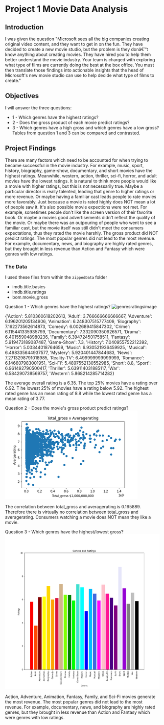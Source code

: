 # Project 1 Movie Data Analysis

## Introduction

I was given the question "Microsoft sees all the big companies creating original video content, and they want to get in on the fun. They have decided to create a new movie studio, but the problem is they donâ€™t know anything about creating movies. They have hired you to help them better understand the movie industry. Your team is charged with exploring what type of films are currently doing the best at the box office. You must then translate those findings into actionable insights that the head of Microsoft's new movie studio can use to help decide what type of films to create."

## Objectives

I will answer the three questions:
* 1 - Which genres have the highest ratings?
* 2 - Does the gross product of each movie predict ratings?
* 3 - Which genres have a high gross and which genres have a low gross?
Tables from question 1 and 3 can be compared and contrasted.

## Project Findings

There are many factors which need to be accounted for when trying to became successful in the movie industry. For example, music, sport, history, biography, game-show, documentary, and short movies have the highest ratings. Meanwhile, western, action, thriller, sci-fi, horror, and adult movies have the lowest ratings. It is natural to think more people would like a movie with higher ratings, but this is not necessarily true. Maybe a particular director is really talented, leading that genre to higher ratings or more revenue. Or maybe having a familiar cast leads people to rate movies more favorably. Just because a movie is rated highly does NOT mean a lot of people saw it. It's also possible movie expections were not met. For example, sometimes people don't like the screen version of their favorite book. Or maybe a movies good advertisements didn't reflect the quality of the movie. Or maybe there was an outpouring of people who went to see a familiar cast, but the movie itself was still didn't meet the consumers expectations, thus they rated the movie harshly. The gross product did NOT predict ratings. The most popular genres did not lead to the most revenue. For example, documentary, news, and biography are highly rated genres, but they brought in less revenue than Action and Fantasy which were genres with low ratings.

### The Data

I used these files from within the `zippedData` folder

* imdb.title.basics
* imdb.title.ratings
* bom.movie_gross

Question 1 - Which genres have the highest ratings?
![genresratingsimage](genres.png)

{'Action': 5.810360618202613, 'Adult': 3.766666666666667, 'Adventure': 6.196201205134906, 'Animation': 6.248307515777409, 'Biography': 7.162273562614873, 'Comedy': 6.002689415847302, 'Crime': 6.115441335935799, 'Documentary': 7.332090350926571, 'Drama': 6.401559048980236, 'Family': 6.394724501758511, 'Fantasy': 5.919473189087487, 'Game-Show': 7.3, 'History': 7.040955752212392, 'Horror': 5.00344018764659, 'Music': 6.930521936459925, 'Musical': 6.498335644937577, 'Mystery': 5.920401447844683, 'News': 7.2713298791018985, 'Reality-TV': 6.499999999999999, 'Romance': 6.146607983001951, 'Sci-Fi': 5.4897552130552985, 'Short': 8.8, 'Sport': 6.961492790500417, 'Thriller': 5.639114031885117, 'War': 6.584290738569757, 'Western': 5.868214285714282}

The average overall rating is a 6.35. 
The top 25% movies have a rating over 6.92. T
he lowest 25% of movies have a rating below 5.92. 
The highest rated genre has an mean rating of 8.8 while the lowest rated genre has a mean rating of 3.77.

Question 2 - Does the movie's gross product predict ratings?
![grossratings](totalGrossRatingScatter.png)

The correlation between total_gross and averagerating is 0.165889. Therefore there is virtually no correlation between total_gross and averagerating. Consumers watching a movie does NOT mean they like a movie. 

Question 3 - Which genres have the highest/lowest gross?
![$genre$](genres1.png)

Action, Adventure, Animation, Fantasy, Family, and Sci-Fi movies generate the most revenue. The most popular genres did not lead to the most revenue. For example, documentary, news, and biography are highly rated genres, but they brought in less revenue than Action and Fantasy which were genres with low ratings.
